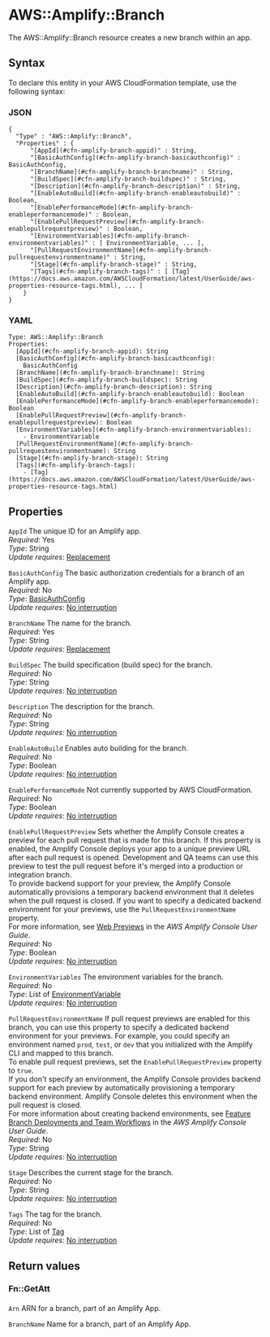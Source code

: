 # AWS::Amplify::Branch<a name="aws-resource-amplify-branch"></a>

 The AWS::Amplify::Branch resource creates a new branch within an app\. 

## Syntax<a name="aws-resource-amplify-branch-syntax"></a>

To declare this entity in your AWS CloudFormation template, use the following syntax:

### JSON<a name="aws-resource-amplify-branch-syntax.json"></a>

```
{
  "Type" : "AWS::Amplify::Branch",
  "Properties" : {
      "[AppId](#cfn-amplify-branch-appid)" : String,
      "[BasicAuthConfig](#cfn-amplify-branch-basicauthconfig)" : BasicAuthConfig,
      "[BranchName](#cfn-amplify-branch-branchname)" : String,
      "[BuildSpec](#cfn-amplify-branch-buildspec)" : String,
      "[Description](#cfn-amplify-branch-description)" : String,
      "[EnableAutoBuild](#cfn-amplify-branch-enableautobuild)" : Boolean,
      "[EnablePerformanceMode](#cfn-amplify-branch-enableperformancemode)" : Boolean,
      "[EnablePullRequestPreview](#cfn-amplify-branch-enablepullrequestpreview)" : Boolean,
      "[EnvironmentVariables](#cfn-amplify-branch-environmentvariables)" : [ EnvironmentVariable, ... ],
      "[PullRequestEnvironmentName](#cfn-amplify-branch-pullrequestenvironmentname)" : String,
      "[Stage](#cfn-amplify-branch-stage)" : String,
      "[Tags](#cfn-amplify-branch-tags)" : [ [Tag](https://docs.aws.amazon.com/AWSCloudFormation/latest/UserGuide/aws-properties-resource-tags.html), ... ]
    }
}
```

### YAML<a name="aws-resource-amplify-branch-syntax.yaml"></a>

```
Type: AWS::Amplify::Branch
Properties: 
  [AppId](#cfn-amplify-branch-appid): String
  [BasicAuthConfig](#cfn-amplify-branch-basicauthconfig): 
    BasicAuthConfig
  [BranchName](#cfn-amplify-branch-branchname): String
  [BuildSpec](#cfn-amplify-branch-buildspec): String
  [Description](#cfn-amplify-branch-description): String
  [EnableAutoBuild](#cfn-amplify-branch-enableautobuild): Boolean
  [EnablePerformanceMode](#cfn-amplify-branch-enableperformancemode): Boolean
  [EnablePullRequestPreview](#cfn-amplify-branch-enablepullrequestpreview): Boolean
  [EnvironmentVariables](#cfn-amplify-branch-environmentvariables): 
    - EnvironmentVariable
  [PullRequestEnvironmentName](#cfn-amplify-branch-pullrequestenvironmentname): String
  [Stage](#cfn-amplify-branch-stage): String
  [Tags](#cfn-amplify-branch-tags): 
    - [Tag](https://docs.aws.amazon.com/AWSCloudFormation/latest/UserGuide/aws-properties-resource-tags.html)
```

## Properties<a name="aws-resource-amplify-branch-properties"></a>

`AppId`  <a name="cfn-amplify-branch-appid"></a>
 The unique ID for an Amplify app\.   
*Required*: Yes  
*Type*: String  
*Update requires*: [Replacement](https://docs.aws.amazon.com/AWSCloudFormation/latest/UserGuide/using-cfn-updating-stacks-update-behaviors.html#update-replacement)

`BasicAuthConfig`  <a name="cfn-amplify-branch-basicauthconfig"></a>
 The basic authorization credentials for a branch of an Amplify app\.   
*Required*: No  
*Type*: [BasicAuthConfig](aws-properties-amplify-branch-basicauthconfig.md)  
*Update requires*: [No interruption](https://docs.aws.amazon.com/AWSCloudFormation/latest/UserGuide/using-cfn-updating-stacks-update-behaviors.html#update-no-interrupt)

`BranchName`  <a name="cfn-amplify-branch-branchname"></a>
 The name for the branch\.   
*Required*: Yes  
*Type*: String  
*Update requires*: [Replacement](https://docs.aws.amazon.com/AWSCloudFormation/latest/UserGuide/using-cfn-updating-stacks-update-behaviors.html#update-replacement)

`BuildSpec`  <a name="cfn-amplify-branch-buildspec"></a>
 The build specification \(build spec\) for the branch\.   
*Required*: No  
*Type*: String  
*Update requires*: [No interruption](https://docs.aws.amazon.com/AWSCloudFormation/latest/UserGuide/using-cfn-updating-stacks-update-behaviors.html#update-no-interrupt)

`Description`  <a name="cfn-amplify-branch-description"></a>
 The description for the branch\.   
*Required*: No  
*Type*: String  
*Update requires*: [No interruption](https://docs.aws.amazon.com/AWSCloudFormation/latest/UserGuide/using-cfn-updating-stacks-update-behaviors.html#update-no-interrupt)

`EnableAutoBuild`  <a name="cfn-amplify-branch-enableautobuild"></a>
 Enables auto building for the branch\.   
*Required*: No  
*Type*: Boolean  
*Update requires*: [No interruption](https://docs.aws.amazon.com/AWSCloudFormation/latest/UserGuide/using-cfn-updating-stacks-update-behaviors.html#update-no-interrupt)

`EnablePerformanceMode`  <a name="cfn-amplify-branch-enableperformancemode"></a>
Not currently supported by AWS CloudFormation\.  
*Required*: No  
*Type*: Boolean  
*Update requires*: [No interruption](https://docs.aws.amazon.com/AWSCloudFormation/latest/UserGuide/using-cfn-updating-stacks-update-behaviors.html#update-no-interrupt)

`EnablePullRequestPreview`  <a name="cfn-amplify-branch-enablepullrequestpreview"></a>
Sets whether the Amplify Console creates a preview for each pull request that is made for this branch\. If this property is enabled, the Amplify Console deploys your app to a unique preview URL after each pull request is opened\. Development and QA teams can use this preview to test the pull request before it's merged into a production or integration branch\.  
To provide backend support for your preview, the Amplify Console automatically provisions a temporary backend environment that it deletes when the pull request is closed\. If you want to specify a dedicated backend environment for your previews, use the `PullRequestEnvironmentName` property\.  
For more information, see [Web Previews](https://docs.aws.amazon.com/amplify/latest/userguide/pr-previews.html) in the *AWS Amplify Console User Guide*\.  
*Required*: No  
*Type*: Boolean  
*Update requires*: [No interruption](https://docs.aws.amazon.com/AWSCloudFormation/latest/UserGuide/using-cfn-updating-stacks-update-behaviors.html#update-no-interrupt)

`EnvironmentVariables`  <a name="cfn-amplify-branch-environmentvariables"></a>
 The environment variables for the branch\.   
*Required*: No  
*Type*: List of [EnvironmentVariable](aws-properties-amplify-branch-environmentvariable.md)  
*Update requires*: [No interruption](https://docs.aws.amazon.com/AWSCloudFormation/latest/UserGuide/using-cfn-updating-stacks-update-behaviors.html#update-no-interrupt)

`PullRequestEnvironmentName`  <a name="cfn-amplify-branch-pullrequestenvironmentname"></a>
If pull request previews are enabled for this branch, you can use this property to specify a dedicated backend environment for your previews\. For example, you could specify an environment named `prod`, `test`, or `dev` that you initialized with the Amplify CLI and mapped to this branch\.  
To enable pull request previews, set the `EnablePullRequestPreview` property to `true`\.  
If you don't specify an environment, the Amplify Console provides backend support for each preview by automatically provisioning a temporary backend environment\. Amplify Console deletes this environment when the pull request is closed\.  
For more information about creating backend environments, see [Feature Branch Deployments and Team Workflows](https://docs.aws.amazon.com/amplify/latest/userguide/multi-environments.html) in the *AWS Amplify Console User Guide*\.  
*Required*: No  
*Type*: String  
*Update requires*: [No interruption](https://docs.aws.amazon.com/AWSCloudFormation/latest/UserGuide/using-cfn-updating-stacks-update-behaviors.html#update-no-interrupt)

`Stage`  <a name="cfn-amplify-branch-stage"></a>
 Describes the current stage for the branch\.   
*Required*: No  
*Type*: String  
*Update requires*: [No interruption](https://docs.aws.amazon.com/AWSCloudFormation/latest/UserGuide/using-cfn-updating-stacks-update-behaviors.html#update-no-interrupt)

`Tags`  <a name="cfn-amplify-branch-tags"></a>
 The tag for the branch\.   
*Required*: No  
*Type*: List of [Tag](https://docs.aws.amazon.com/AWSCloudFormation/latest/UserGuide/aws-properties-resource-tags.html)  
*Update requires*: [No interruption](https://docs.aws.amazon.com/AWSCloudFormation/latest/UserGuide/using-cfn-updating-stacks-update-behaviors.html#update-no-interrupt)

## Return values<a name="aws-resource-amplify-branch-return-values"></a>

### Fn::GetAtt<a name="aws-resource-amplify-branch-return-values-fn--getatt"></a>

#### <a name="aws-resource-amplify-branch-return-values-fn--getatt-fn--getatt"></a>

`Arn`  <a name="Arn-fn::getatt"></a>
 ARN for a branch, part of an Amplify App\. 

`BranchName`  <a name="BranchName-fn::getatt"></a>
 Name for a branch, part of an Amplify App\. 